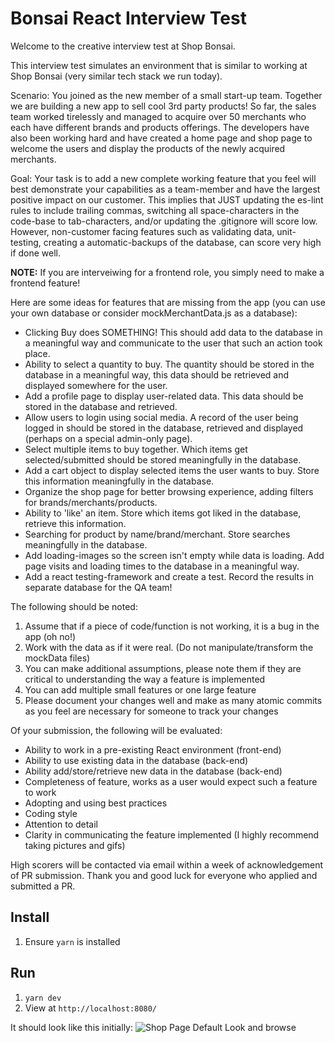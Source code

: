 # Bonsai React Interview Test

Welcome to the creative interview test at Shop Bonsai.

This interview test simulates an environment that is similar to working at Shop Bonsai (very similar tech stack we run today).

Scenario:
You joined as the new member of a small start-up team. Together we are building a new app to sell cool 3rd party products! So far, the sales team worked tirelessly and managed to acquire over 50 merchants who each have different brands and products offerings. The developers have also been working hard and have created a home page and shop page to welcome the users and display the products of the newly acquired merchants.

Goal:
Your task is to add a new complete working feature that you feel will best demonstrate your capabilities as a team-member and have the largest positive impact on our customer. This implies that JUST updating the es-lint rules to include trailing commas, switching all space-characters in the code-base to tab-characters, and/or updating the .gitignore will score low. However, non-customer facing features such as validating data, unit-testing, creating a automatic-backups of the database, can score very high if done well.

**NOTE:** If you are interveiwing for a frontend role, you simply need to make a frontend feature!

Here are some ideas for features that are missing from the app (you can use your own database or consider mockMerchantData.js as a database):

- Clicking Buy does SOMETHING! This should add data to the database in a meaningful way and communicate to the user that such an action took place.
- Ability to select a quantity to buy. The quantity should be stored in the database in a meaningful way, this data should be retrieved and displayed somewhere for the user.
- Add a profile page to display user-related data. This data should be stored in the database and retrieved.
- Allow users to login using social media. A record of the user being logged in should be stored in the database, retrieved and displayed (perhaps on a special admin-only page).
- Select multiple items to buy together. Which items get selected/submitted should be stored meaningfully in the database.
- Add a cart object to display selected items the user wants to buy. Store this information meaningfully in the database.
- Organize the shop page for better browsing experience, adding filters for brands/merchants/products.
- Ability to 'like' an item. Store which items got liked in the database, retrieve this information.
- Searching for product by name/brand/merchant. Store searches meaningfully in the database.
- Add loading-images so the screen isn't empty while data is loading. Add page visits and loading times to the database in a meaningful way.
- Add a react testing-framework and create a test. Record the results in separate database for the QA team!

The following should be noted:

1. Assume that if a piece of code/function is not working, it is a bug in the app (oh no!)
2. Work with the data as if it were real. (Do not manipulate/transform the mockData files)
3. You can make additional assumptions, please note them if they are critical to understanding the way a feature is implemented
4. You can add multiple small features or one large feature
5. Please document your changes well and make as many atomic commits as you feel are necessary for someone to track your changes

Of your submission, the following will be evaluated:

- Ability to work in a pre-existing React environment (front-end)
- Ability to use existing data in the database (back-end)
- Ability add/store/retrieve new data in the database (back-end)
- Completeness of feature, works as a user would expect such a feature to work
- Adopting and using best practices
- Coding style
- Attention to detail
- Clarity in communicating the feature implemented (I highly recommend taking pictures and gifs)

High scorers will be contacted via email within a week of acknowledgement of PR submission.
Thank you and good luck for everyone who applied and submitted a PR.

## Install

1. Ensure `yarn` is installed

## Run

1. `yarn dev`
2. View at `http://localhost:8080/`

It should look like this initially:
![Shop Page Default Look and browse](https://raw.githubusercontent.com/ShopBonsai/react-interview-test/master/docs/shopPage.gif)
